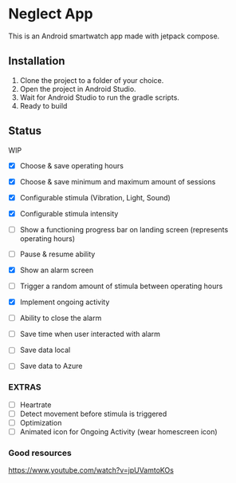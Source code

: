 # Neglect App

This is an Android smartwatch app made with jetpack compose. 

## Installation

1. Clone the project to a folder of your choice.
2. Open the project in Android Studio.
3. Wait for Android Studio to run the gradle scripts.
4. Ready to build

## Status
  WIP
- [x] Choose & save operating hours

- [x] Choose & save minimum and maximum amount of sessions

- [x] Configurable stimula (Vibration, Light, Sound)

- [x] Configurable stimula intensity

- [ ] Show a functioning progress bar on landing screen (represents operating hours)

- [ ] Pause & resume ability

- [x] Show an alarm screen

- [ ] Trigger a random amount of stimula between operating hours

- [x] Implement ongoing activity

- [ ] Ability to close the alarm

- [ ] Save time when user interacted with alarm

- [ ] Save data local

- [ ] Save data to Azure

### EXTRAS
- [ ] Heartrate 
- [ ] Detect movement before stimula is triggered
- [ ] Optimization
- [ ] Animated icon for Ongoing Activity (wear homescreen icon)

### Good resources

https://www.youtube.com/watch?v=jpUVamtoKOs
